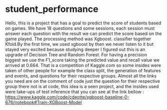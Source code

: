 # student_performance
Hello, this is a project that has a goal to predict the score of students based on games. We have 18 questions and some sessions, each session must answer each question with the result we can predict the score based on the game played.
The processing method was Xgboost. classifier together Kfold.By the first time, we used xgboost by then we never listen to it but stayed very excited because studying deeper I figured out this is an upgrade of Decision Tree and Random Forest.
For having a precision biggest we use the F1_score taking the predicted value and recall value we arrived at 0.664. That is a competition of Kaggle.com so some insides were taken of other people for example the class split, the generation of features and events, and questions for their respective groups. Almost all the links you need are on the comment of code just the question for their respective group there not is at code, this idea is a  seen project, and the insides used were take-ups of test inference that you can see at the link bellow :
https://www.kaggle.com/code/cdeotte/xgboost-baseline-0-676/notebook#Train-XGBoost-Model
